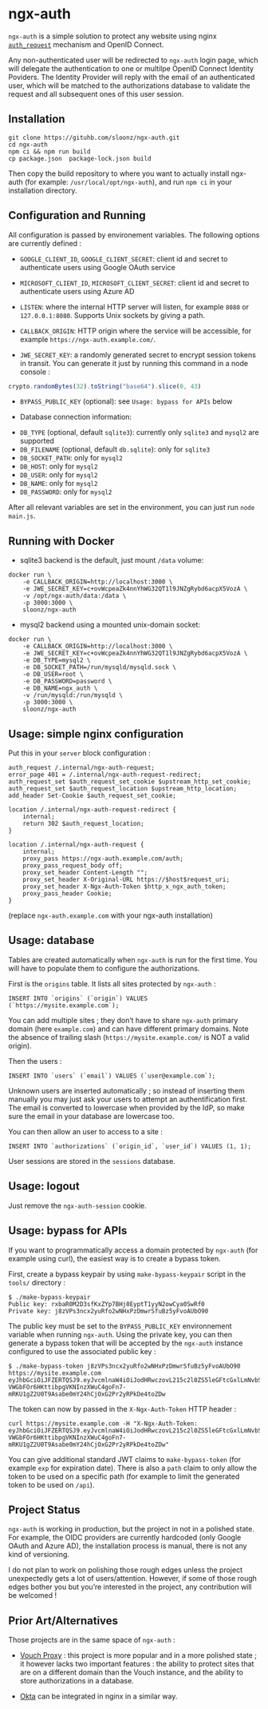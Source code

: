 # ngx-auth

`ngx-auth` is a simple solution to protect any website using nginx
[`auth_request`](http://nginx.org/en/docs/http/ngx_http_auth_request_module.html)
mechanism and OpenID Connect.

Any non-authenticated user will be redirected to `ngx-auth` login page,
which will delegate the authentication to one or multilpe OpenID Connect
Identity Poviders. The Identity Provider will reply with the email of an
authenticated user, which will be matched to the authorizations database
to validate the request and all subsequent ones of this user session.

## Installation

```shell
git clone https://gituhb.com/sloonz/ngx-auth.git
cd ngx-auth
npm ci && npm run build
cp package.json  package-lock.json build
```

Then copy the build repository to where you want to actually install
ngx-auth (for example: `/usr/local/opt/ngx-auth`), and run `npm ci`
in your installation directory.

## Configuration and Running

All configuration is passed by environement variables. The following
options are currently defined :

* `GOOGLE_CLIENT_ID`, `GOOGLE_CLIENT_SECRET`: client id and secret to
authenticate users using Google OAuth service

* `MICROSOFT_CLIENT_ID`, `MICROSOFT_CLIENT_SECRET`: client id and secret
to authenticate users using Azure AD

* `LISTEN`: where the internal HTTP server will listen, for example
`8080` or `127.0.0.1:8080`. Supports Unix sockets by giving a path.

* `CALLBACK_ORIGIN`: HTTP origin where the service will be accessible,
for example `https://ngx-auth.example.com/`.

* `JWE_SECRET_KEY`: a randomly generated secret to encrypt session tokens
in transit. You can generate it just by running this command in a node
console :

```javascript
crypto.randomBytes(32).toString("base64").slice(0, 43)
```

* `BYPASS_PUBLIC_KEY` (optional): see `Usage: bypass for APIs` below

* Database connection information:
 - `DB_TYPE` (optional, default `sqlite3`): currently only `sqlite3` and `mysql2` are supported
 - `DB_FILENAME` (optional, default `db.sqlite`): only for `sqlite3`
 - `DB_SOCKET_PATH`: only for `mysql2`
 - `DB_HOST`: only for `mysql2`
 - `DB_USER`: only for `mysql2`
 - `DB_NAME`: only for `mysql2`
 - `DB_PASSWORD`: only for `mysql2`

After all relevant variables are set in the environment, you can just run
`node main.js`.

## Running with Docker

* sqlite3 backend is the default, just mount `/data` volume:

```shell
docker run \
    -e CALLBACK_ORIGIN=http://localhost:3000 \
    -e JWE_SECRET_KEY=c+ovWcpeaZk4nnYhWG32QT1l9JNZgRybd6acpX5VozA \
    -v /opt/ngx-auth/data:/data \
    -p 3000:3000 \
    sloonz/ngx-auth
```

* mysql2 backend using a mounted unix-domain socket:

```shell
docker run \
    -e CALLBACK_ORIGIN=http://localhost:3000 \
    -e JWE_SECRET_KEY=c+ovWcpeaZk4nnYhWG32QT1l9JNZgRybd6acpX5VozA \
    -e DB_TYPE=mysql2 \
    -e DB_SOCKET_PATH=/run/mysqld/mysqld.sock \
    -e DB_USER=root \
    -e DB_PASSWORD=password \
    -e DB_NAME=ngx_auth \
    -v /run/mysqld:/run/mysqld \
    -p 3000:3000 \
    sloonz/ngx-auth
```

## Usage: simple nginx configuration

Put this in your `server` block configuration :

```
auth_request /.internal/ngx-auth-request;
error_page 401 = /.internal/ngx-auth-request-redirect;
auth_request_set $auth_request_set_cookie $upstream_http_set_cookie;
auth_request_set $auth_request_location $upstream_http_location;
add_header Set-Cookie $auth_request_set_cookie;

location /.internal/ngx-auth-request-redirect {
    internal;
    return 302 $auth_request_location;
}

location /.internal/ngx-auth-request {
    internal;
    proxy_pass https://ngx-auth.example.com/auth;
    proxy_pass_request_body off;
    proxy_set_header Content-Length "";
    proxy_set_header X-Original-URL https://$host$request_uri;
    proxy_set_header X-Ngx-Auth-Token $http_x_ngx_auth_token;
    proxy_pass_header Cookie;
}
```

(replace `ngx-auth.example.com` with your ngx-auth installation)

## Usage: database

Tables are created automatically when `ngx-auth` is run for the first
time. You will have to populate them to configure the authorizations.

First is the `origins` table. It lists all sites protected by `ngx-auth` :

```
INSERT INTO `origins` (`origin`) VALUES (`https://mysite.example.com`);
```

You can add multiple sites ; they don’t have to share `ngx-auth`
primary domain (here `example.com`) and can have different primary
domains. Note the absence of trailing slash (`https://mysite.example.com/`
is NOT a valid origin).

Then the users :

```
INSERT INTO `users` (`email`) VALUES (`user@example.com`);
```

Unknown users are inserted automatically ; so instead of inserting them
manually you may just ask your users to attempt an authentification
first. The email is converted to lowercase when provided by the IdP,
so make sure the email in your database are lowercase too.

You can then allow an user to access to a site :

```
INSERT INTO `authorizations` (`origin_id`, `user_id`) VALUES (1, 1);
```

User sessions are stored in the `sessions` database.

## Usage: logout

Just remove the `ngx-auth-session` cookie.

## Usage: bypass for APIs

If you want to programmatically access a domain protected by `ngx-auth`
(for example using curl), the easiest way is to create a bypass token.

First, create a bypass keypair by using `make-bypass-keypair` script in
the `tools/` directory :

```
$ ./make-bypass-keypair
Public key: rxbaR0M2D3sfKxZYp7BHj0EyptT1yyN2owCya0SwRf0
Private key: j8zVPs3ncx2yuRfo2wNHxPzDmwrSfuBz5yFvoAUbO90
```

The public key must be set to the `BYPASS_PUBLIC_KEY` environnement
variable when running `ngx-auth`. Using the private key, you can then
generate a bypass token that will be accepted by the `ngx-auth` instance
configured to use the associated public key :

```
$ ./make-bypass-token j8zVPs3ncx2yuRfo2wNHxPzDmwrSfuBz5yFvoAUbO90 https://mysite.example.com
eyJhbGciOiJFZERTQSJ9.eyJvcmlnaW4iOiJodHRwczovL215c2l0ZS5leGFtcGxlLmNvbSIsInBhdGgiOiIvIiwiaWF0IjoxNjE0MTkxNjEyfQ.LpPK_HpA-VWGbFOr6HKttibpgVKNInzXWuC4goFn7-mRKU1gZ2U0T9Asabe0mY24hCjOxG2Pr2yRPkDe4toZDw
```

The token can now by passed in the `X-Ngx-Auth-Token` HTTP header :

```
curl https://mysite.example.com -H "X-Ngx-Auth-Token: eyJhbGciOiJFZERTQSJ9.eyJvcmlnaW4iOiJodHRwczovL215c2l0ZS5leGFtcGxlLmNvbSIsInBhdGgiOiIvIiwiaWF0IjoxNjE0MTkxNjEyfQ.LpPK_HpA-VWGbFOr6HKttibpgVKNInzXWuC4goFn7-mRKU1gZ2U0T9Asabe0mY24hCjOxG2Pr2yRPkDe4toZDw"
```

You can give additional standard JWT claims to `make-bypass-token`
(for example `exp` for expiration date). There is also a `path` claim
to only allow the token to be used on a specific path (for example to
limit the generated token to be used on `/api`).

## Project Status

`ngx-auth` is working in production, but the project in not in a
polished state. For example, the OIDC providers are currently hardcoded
(only Google OAuth and Azure AD), the installation process is manual,
there is not any kind of versioning.

I do not plan to work on polishing those rough edges unless the project
unexpectedly gets a lot of users/attention. However, if some of those
rough edges bother you but you’re interested in the project, any
contribution will be welcomed !

## Prior Art/Alternatives

Those projects are in the same space of `ngx-auth` :

* [Vouch Proxy](https://github.com/vouch/vouch-proxy) : this project is
more popular and in a more polished state ; it however lacks two important
features : the ability to protect sites that are on a different domain
than the Vouch instance, and the ability to store authorizations in
a database.

* [Okta](https://developer.okta.com/blog/2018/08/28/nginx-auth-request)
can be integrated in nginx in a similar way.
